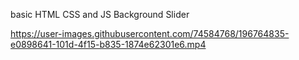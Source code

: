 basic HTML CSS and JS Background Slider

https://user-images.githubusercontent.com/74584768/196764835-e0898641-101d-4f15-b835-1874e62301e6.mp4

